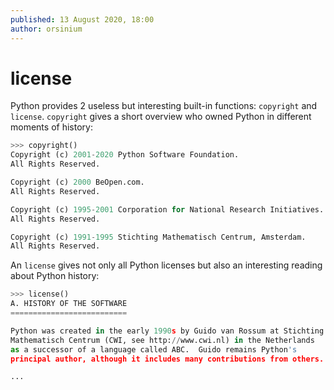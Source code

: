 ```yaml
---
published: 13 August 2020, 18:00
author: orsinium
---
```


# license

Python provides 2 useless but interesting built-in functions: `copyright` and `license`. `copyright` gives a short overview who owned Python in different moments of history:

```python
>>> copyright()
Copyright (c) 2001-2020 Python Software Foundation.
All Rights Reserved.

Copyright (c) 2000 BeOpen.com.
All Rights Reserved.

Copyright (c) 1995-2001 Corporation for National Research Initiatives.
All Rights Reserved.

Copyright (c) 1991-1995 Stichting Mathematisch Centrum, Amsterdam.
All Rights Reserved.
```

An `license` gives not only all Python licenses but also an interesting reading about Python history:

```python
>>> license()
A. HISTORY OF THE SOFTWARE
==========================

Python was created in the early 1990s by Guido van Rossum at Stichting
Mathematisch Centrum (CWI, see http://www.cwi.nl) in the Netherlands
as a successor of a language called ABC.  Guido remains Python's
principal author, although it includes many contributions from others.

...
```
